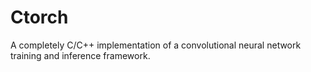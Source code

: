 # Ctorch
A completely C/C++ implementation of a convolutional neural network training and inference framework.
